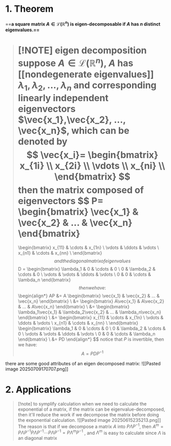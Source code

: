 # 1. Theorem

==**a square matrix $A\in \mathcal{L}(\mathbb{R}^n)$ is eigen-decomposable if $A$ has $n$ distinct eigenvalues.==**

> [!NOTE] eigen decomposition
> suppose $A \in \mathcal{L}(\mathbb{R}^n)$, $A$ has [[nondegenerate eigenvalues]] $\lambda_1, \lambda_2, ...,\lambda_n$ and corresponding **linearly independent** eigenvectors $\vec{x_1},\vec{x_2}, ..., \vec{x_n}$, which can be denoted by
> $$
> \vec{x_i}=
> \begin{bmatrix}
> x_{1i} \\
> x_{2i} \\
> \vdots \\
> x_{ni} \\
> \end{bmatrix}
> $$
> then the matrix composed of eigenvectors
> $$
> P=
> \begin{bmatrix}
> \vec{x_1} & \vec{x_2} & ... & \vec{x_n}
> \end{bmatrix}
> =
> \begin{bmatrix}
> x_{11} & \cdots & x_{1n} \\
>\vdots & \ddots & \vdots \\
> x_{n1} & \cdots & x_{nn} \\
> \end{bmatrix}
> $$
> and the diagonal matrix of eigenvalues 
> $$
D = 
\begin{bmatrix}
\lambda_1 & 0        & \cdots & 0 \\
0        & \lambda_2 & \cdots & 0 \\
\vdots   & \vdots    & \ddots & \vdots \\
0        & 0         & \cdots & \lambda_n
\end{bmatrix}
> $$
> then we have:
> $$
> \begin{align*}
> AP &=
> A
> \begin{bmatrix}
> \vec{x_1} & \vec{x_2} & ... & \vec{x_n}
> \end{bmatrix} \\
>  &= 
> \begin{bmatrix}
> A\vec{x_1} & A\vec{x_2} & ... & A\vec{x_n}
> \end{bmatrix} \\
> &= 
> \begin{bmatrix}
> \lambda_1\vec{x_1} & \lambda_2\vec{x_2} & ... & \lambda_n\vec{x_n}
> \end{bmatrix} \\
> &=
>  \begin{bmatrix}
> x_{11} & \cdots & x_{1n} \\
>\vdots & \ddots & \vdots \\
> x_{n1} & \cdots & x_{nn} \\
> \end{bmatrix}
> \begin{bmatrix}
\lambda_1 & 0        & \cdots & 0 \\
0        & \lambda_2 & \cdots & 0 \\
\vdots   & \vdots    & \ddots & \vdots \\
0        & 0         & \cdots & \lambda_n
\end{bmatrix} \\
> &= PD
> \end{align*}
> $$
> notice that $P$ is invertible, then we have:
> $$
> A=PDP^{-1}
> $$

there are some good attributes of an eigen decomposed matrix:
![[Pasted image 20250709170707.png]]

# 2. Applications
>[!note] to symplify calculation
>when we need to calculate the exponential of a matrix, if the matrix can be eigenvalue-decomposed, then it'll reduce the work if we decompose the matrix before doing the exponential calculation. 
>![[Pasted image 20250615235213.png]]
>The reason is that if we decompose a matrix $A$ into $P\Lambda P^{-1}$,  then $A^m=P\Lambda P^{-1}P\Lambda P^{-1}\cdots P\Lambda P^{-1}=P\Lambda ^m P^{-1}$ , and $\Lambda ^m$ is easy to calculate since $\Lambda$ is an diagonal matrix